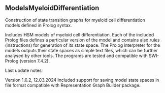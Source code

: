 ## ModelsMyeloidDifferentiation
Construction of state transition graphs for myeloid cell differentiation models defined in Prolog syntax.

Includes HSM models of myeloid cell differentiation. Each of the included Prolog files defines a particular version of the model and contains also rules (instructions) for generation of its state space. The Prolog interpreter for the models outputs their state spaces as simple text files, which can be further analysed by other tools. The programs are tested and compatible with SWI-Prolog (version 7.4.2). 
   
 
Last update notes: 

Version 1.0.2, 12.03.2024
Included support for saving model state spaces in file format compatible with Representation Graph Builder package.

   

